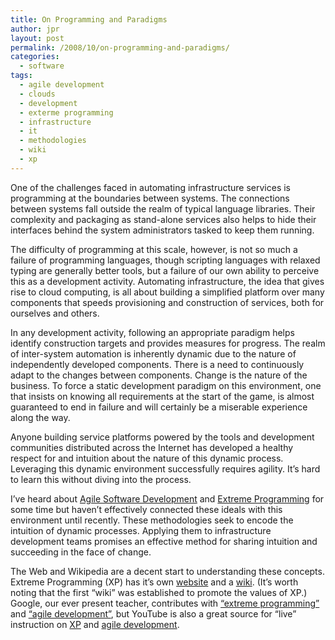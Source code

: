 ```yaml
---
title: On Programming and Paradigms
author: jpr
layout: post
permalink: /2008/10/on-programming-and-paradigms/
categories:
  - software
tags:
  - agile development
  - clouds
  - development
  - exterme programming
  - infrastructure
  - it
  - methodologies
  - wiki
  - xp
---
```

One of the challenges faced in automating infrastructure services is programming at the boundaries between systems. The connections between systems fall outside the realm of typical language libraries. Their complexity and packaging as stand-alone services also helps to hide their interfaces behind the system administrators tasked to keep them running. 

The difficulty of programming at this scale, however, is not so much a failure of programming languages, though scripting languages with relaxed typing are generally better tools, but a failure of our own ability to perceive this as a development activity. Automating infrastructure, the idea that gives rise to cloud computing, is all about building a simplified platform over many components that speeds provisioning and construction of services, both for ourselves and others.

In any development activity, following an appropriate paradigm helps identify construction targets and provides measures for progress. The realm of inter-system automation is inherently dynamic due to the nature of independently developed components. There is a need to continuously adapt to the changes between components. Change is the nature of the business. To force a static development paradigm on this environment, one that insists on knowing all requirements at the start of the game, is almost guaranteed to end in failure and will certainly be a miserable experience along the way.

Anyone building service platforms powered by the tools and development communities distributed across the Internet has developed a healthy respect for and intuition about the nature of this dynamic process. Leveraging this dynamic environment successfully requires agility. It&#8217;s hard to learn this without diving into the process. 

I&#8217;ve heard about [Agile Software Development][1] and [Extreme Programming][2] for some time but haven&#8217;t effectively connected these ideals with this environment until recently. These methodologies seek to encode the intuition of dynamic processes. Applying them to infrastructure development teams promises an effective method for sharing intuition and succeeding in the face of change. 

The Web and Wikipedia are a decent start to understanding these concepts. Extreme Programming (XP) has it&#8217;s own [website][3] and a [wiki][4]. (It&#8217;s worth noting that the first &#8220;wiki&#8221; was established to promote the values of XP.) Google, our ever present teacher, contributes with [&#8220;extreme programming&#8221;][5] and [&#8220;agile development&#8221;][6], but YouTube is also a great source for &#8220;live&#8221; instruction on [XP][7] and [agile development][8].

 [1]: http://en.wikipedia.org/wiki/Agile_programming
 [2]: http://en.wikipedia.org/wiki/Extreme_programming
 [3]: http://www.extremeprogramming.org/
 [4]: http://c2.com/cgi/wiki?ExtremeProgramming
 [5]: http://www.google.com/search?q=extreme+programming
 [6]: http://www.google.com/search?q=agile+development
 [7]: http://www.youtube.com/results?search_query=extreme+programing
 [8]: http://www.youtube.com/results?search_query=agile+development